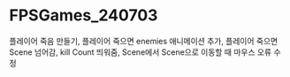 # FPSGames_240703
 플레이어 죽음 만들기, 플레이어 죽으면 enemies 애니메이션 추가, 플레이어 죽으면 Scene 넘어감, kill Count 띄워줌, Scene에서 Scene으로 이동할 때 마우스 오류 수정
